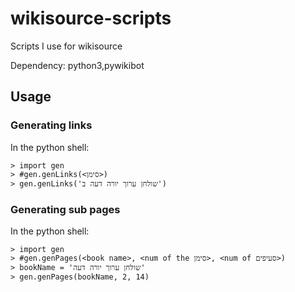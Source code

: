 # wikisource-scripts
Scripts I use for wikisource

Dependency: python3,pywikibot

## Usage
### Generating links
In the python shell:
```
> import gen
> #gen.genLinks(<סימן>)
> gen.genLinks('שולחן ערוך יורה דעה ב')
```
### Generating sub pages
In the python shell:
```
> import gen
> #gen.genPages(<book name>, <num of the סימן>, <num of סעיפים>)
> bookName = 'שולחן ערוך יורה דעה'
> gen.genPages(bookName, 2, 14)
```

